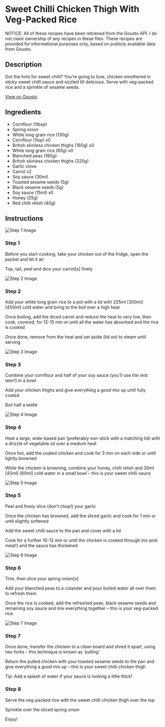 # Sweet Chilli Chicken Thigh With Veg-Packed Rice

NOTICE: All of these recipes have been retrieved from the Gousto API. I do not claim ownership of any recipes in these files. These recipes are provided for informational purposes only, based on publicly available data from Gousto.

## Description

Got the hots for sweet chilli? You’re going to love, chicken smothered in sticky sweet chilli sauce and sizzled till delicious. Serve with veg-packed rice and a sprinkle of sesame seeds. 


[View on Gousto](https://www.gousto.co.uk/recipes/cookbook/sweet-chilli-chicken-with-veg-packed-rice)

## Ingredients

- Cornflour (1tbsp)
- Spring onion
- White long grain rice (130g)
- Cornflour (1tsp) x0
- British skinless chicken thighs (160g) x0
- White long grain rice (65g) x0
- Blanched peas (160g)
- British skinless chicken thighs (320g)
- Garlic clove
- Carrot x2
- Soy sauce (30ml)
- Toasted sesame seeds (5g)
- Black sesame seeds (5g)
- Soy sauce (15ml) x0
- Honey (25g)
- Red chilli relish (40g)

## Instructions

![Step 1 Image](https://production-media.gousto.co.uk/cms/recipe-step-image/Step-1-copy-1608572535624-x200.jpg)

### Step 1

Before you start cooking, take your chicken out of the fridge, open the packet and let it air

Top, tail, peel and dice your carrot[s] finely

![Step 2 Image](https://production-media.gousto.co.uk/cms/recipe-step-image/Step-2-copy-1608572539583-x200.jpg)

### Step 2

Add your white long grain rice to a pot with a lid with 225ml <span class="text-purple">[300ml]</span> <span class="text-danger">[450ml] </span>cold water and bring to the boil over a high heat

Once boiling, add the diced carrot and reduce the heat to very low, then cook, covered, for 12-15 min or until all the water has absorbed and the rice is cooked

Once done, remove from the heat and set aside (lid on) to steam until serving

![Step 3 Image](https://production-media.gousto.co.uk/cms/recipe-step-image/Step-3-copy-1608572547809-x200.jpg)

### Step 3

Combine your cornflour and half of your soy sauce (you'll use the rest later!) in a bowl

Add your chicken thighs and give everything a good mix up until fully coated

Boil half a kettle

![Step 4 Image](https://production-media.gousto.co.uk/cms/recipe-step-image/Step-4-copy-1608572559097-x200.jpg)

### Step 4

Heat a large, wide-based pan (preferably non-stick with a matching lid) with a drizzle of vegetable oil over a medium heat

Once hot, add the coated chicken and cook for 3 min on each side or until lightly browned

While the chicken is browning, combine your honey, chilli relish and 30ml <span class="text-purple">[45ml]</span> <span class="text-danger">[60ml] </span>cold water in a small bowl – this is your sweet chilli sauce

![Step 5 Image](https://production-media.gousto.co.uk/cms/recipe-step-image/Step-5-copy-1608572568436-x200.jpg)

### Step 5

Peel and finely slice (don't chop!) your garlic

Once the chicken has browned, add the sliced garlic and cook for 1 min or until slightly softened

Add the sweet chilli sauce to the pan and cover with a lid

Cook for a further 10-12 min or until the chicken is cooked through (no pink meat!) and the sauce has thickened

![Step 6 Image](https://production-media.gousto.co.uk/cms/recipe-step-image/Step-6-copy-1608572579356-x200.jpg)

### Step 6

Trim, then slice your spring onion[s]

Add your blanched peas to a colander and pour boiled water all over them to refresh them

Once the rice is cooked, add the refreshed peas, black sesame seeds and remaining soy sauce and mix everything together – this is your veg-packed rice

![Step 7 Image](https://production-media.gousto.co.uk/cms/recipe-step-image/Step-7-1-1608572591662-x200.jpg)

### Step 7

Once done, transfer the chicken to a clean board and shred it apart, using two forks – this technique is known as ‘pulling’

Return the pulled chicken with your toasted sesame seeds to the pan and give everything a good mix up – this is your sweet chilli chicken thigh

Tip: Add a splash of water if your sauce is looking a little thick!

### Step 8

Serve the veg-packed rice with the sweet chilli chicken thigh over the top

Sprinkle over the sliced spring onion

Enjoy!

